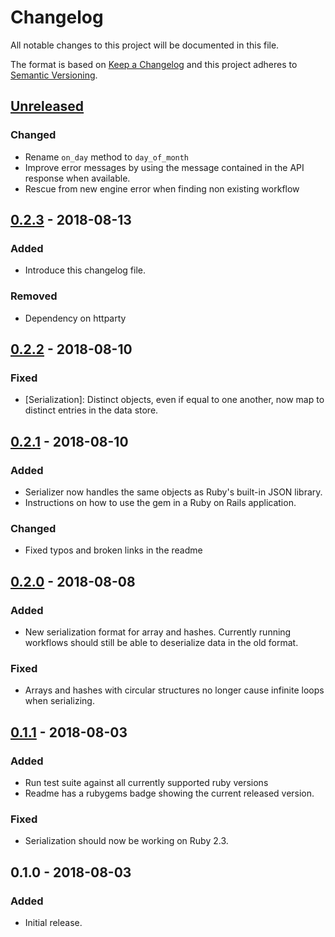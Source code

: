 # Changelog
All notable changes to this project will be documented in this file.

The format is based on [Keep a Changelog](http://keepachangelog.com/en/1.0.0/)
and this project adheres to [Semantic Versioning](http://semver.org/spec/v2.0.0.html).

## [Unreleased]
### Changed
- Rename `on_day` method to `day_of_month`
- Improve error messages by using the message contained in the API response when
available.
- Rescue from new engine error when finding non existing workflow

## [0.2.3] - 2018-08-13
### Added
- Introduce this changelog file.

### Removed
- Dependency on httparty

## [0.2.2] - 2018-08-10
### Fixed
- [Serialization]: Distinct objects, even if equal to one another, now map to
distinct entries in the data store.

## [0.2.1] - 2018-08-10
### Added
- Serializer now handles the same objects as Ruby's built-in JSON library.
- Instructions on how to use the gem in a Ruby on Rails application.

### Changed
- Fixed typos and broken links in the readme

## [0.2.0] - 2018-08-08
### Added
- New serialization format for array and hashes. Currently running workflows
should still be able to deserialize data in the old format.

### Fixed
- Arrays and hashes with circular structures no longer cause infinite loops when
serializing.

## [0.1.1] - 2018-08-03
### Added
- Run test suite against all currently supported ruby versions
- Readme has a rubygems badge showing the current released version.

### Fixed
- Serialization should now be working on Ruby 2.3.

## 0.1.0 - 2018-08-03
### Added
- Initial release.

[Unreleased]: https://github.com/zenaton/zenaton-ruby/compare/v0.2.3...HEAD
[0.2.3]: https://github.com/zenaton/zenaton-ruby/compare/v0.2.2...v0.2.3
[0.2.2]: https://github.com/zenaton/zenaton-ruby/compare/v0.2.1...v0.2.2
[0.2.1]: https://github.com/zenaton/zenaton-ruby/compare/v0.2.0...v0.2.1
[0.2.0]: https://github.com/zenaton/zenaton-ruby/compare/v0.1.1...v0.2.0
[0.1.1]: https://github.com/zenaton/zenaton-ruby/compare/v0.1.0...v0.1.1

